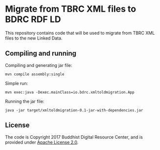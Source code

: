# Migrate from TBRC XML files to BDRC RDF LD

This repository contains code that will be used to migrate from TBRC XML files to the new Linked Data.

## Compiling and running

Compiling and generating jar file:

```
mvn compile assembly:single
```

Simple run:

```
mvn exec:java -Dexec.mainClass=io.bdrc.xmltoldmigration.App
```

Running the jar file:

```
java -jar target/xmltoldmigration-0.1-jar-with-dependencies.jar
```

## License

The code is Copyright 2017 Buddhist Digital Resource Center, and is provided under [Apache License 2.0](LICENSE).